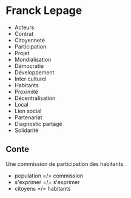 # Franck Lepage

* Acteurs
* Contrat
* Citoyenneté
* Participation
* Projet
* Mondialisation
* Démocratie
* Développement
* Inter culturel
* Habitants
* Proximité
* Décentralisation
* Local
* Lien social
* Partenariat
* Diagnostic partagé
* Solidarité

## Conte

Une commission de participation des habitants.

* population =/= commission
* s'exprimer =/= s'exprimer
* citoyens =/= habitants
